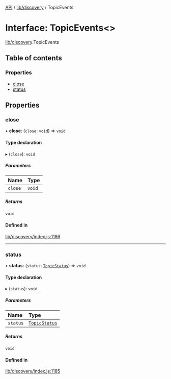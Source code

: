 [API](../README.md) / [lib/discovery](../modules/lib_discovery.md) / TopicEvents

# Interface: TopicEvents<\>

[lib/discovery](../modules/lib_discovery.md).TopicEvents

## Table of contents

### Properties

- [close](lib_discovery.TopicEvents.md#close)
- [status](lib_discovery.TopicEvents.md#status)

## Properties

### close

• **close**: (`close`: `void`) => `void`

#### Type declaration

▸ (`close`): `void`

##### Parameters

| Name    | Type   |
| :------ | :----- |
| `close` | `void` |

##### Returns

`void`

#### Defined in

[lib/discovery/index.js:1186](https://github.com/digidem/mapeo-core-next/blob/8584770/lib/discovery/index.js#L1186)

---

### status

• **status**: (`status`: [`TopicStatus`](lib_discovery.TopicStatus.md)) => `void`

#### Type declaration

▸ (`status`): `void`

##### Parameters

| Name     | Type                                          |
| :------- | :-------------------------------------------- |
| `status` | [`TopicStatus`](lib_discovery.TopicStatus.md) |

##### Returns

`void`

#### Defined in

[lib/discovery/index.js:1185](https://github.com/digidem/mapeo-core-next/blob/8584770/lib/discovery/index.js#L1185)

